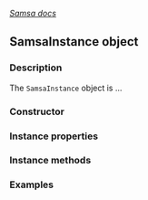[_Samsa docs_](index.md)

## SamsaInstance object

### Description

The `SamsaInstance` object is ...

### Constructor

### Instance properties

### Instance methods

### Examples

